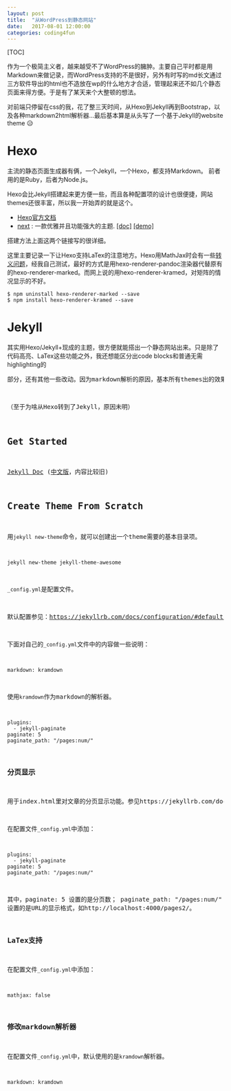 ```yaml
---
layout: post
title:  "从WordPress到静态网站"
date:   2017-08-01 12:00:00
categories: coding4fun
---
```


[TOC]

作为一个极简主义者，越来越受不了WordPress的臃肿。主要自己平时都是用Markdown来做记录，而WordPress支持的不是很好，另外有时写的md长文通过三方软件导出的html也不造放在wp的什么地方才合适，管理起来还不如几个静态页面来得方便。于是有了某天来个大整顿的想法。

对前端只停留在css的我，花了整三天时间，从Hexo到Jekyll再到Bootstrap，以及各种markdown2html解析器...最后基本算是从头写了一个基于Jekyll的website theme 😥

# Hexo

主流的静态页面生成器有俩，一个Jekyll，一个Hexo，都支持Markdown。 前者用的是Ruby，后者为Node.js。

Hexo会比Jekyll搭建起来更方便一些，而且各种配置项的设计也很便捷，网站themes还很丰富，所以我一开始弄的就是这个。

* [Hexo官方文档](https://hexo.io/zh-cn/docs/)
* [next](https://github.com/iissnan/hexo-theme-next) : 一款优雅并且功能强大的主题. [[doc]](http://theme-next.iissnan.com/getting-started.html) [[demo]]([http://notes.iissnan.com](http://notes.iissnan.com/))

搭建方法上面这两个链接写的很详细。

这里主要记录一下让Hexo支持LaTex的注意地方。Hexo用MathJax时会有一些[转义问题](http://2wildkids.com/2016/10/06/%E5%A6%82%E4%BD%95%E5%A4%84%E7%90%86Hexo%E5%92%8CMathJax%E7%9A%84%E5%85%BC%E5%AE%B9%E9%97%AE%E9%A2%98/#)，经我自己测试，最好的方式是用hexo-renderer-pandoc渲染器代替原有的hexo-renderer-marked。而网上说的用hexo-renderer-kramed，对矩阵的情况显示的不好。

```
$ npm uninstall hexo-renderer-marked --save
$ npm install hexo-renderer-kramed --save
```



# Jekyll

其实用Hexo/Jekyll+现成的主题，很方便就能搭出一个静态网站出来。只是除了代码高亮、LaTex这些功能之外，我还想能区分出code blocks和普通无需highlighting的<pre>部分，还有其他一些改动。因为markdown解析的原因，基本所有themes出的效果都是将两者统一处理了。强迫症（其实就是zuo），主题挑来挑去都没找到个合心意的，比如next这种，太复杂，让我一个前端白痴改，哈，那还是自己从头写一个比较符合程序员造轮子的习惯吧。。。（捂脸

（至于为啥从Hexo转到了Jekyll，原因未明）

## Get Started

[Jekyll Doc](https://jekyllrb.com/docs/home/) ([中文版](http://jekyll.com.cn/docs/home/)，内容比较旧)

## Create Theme From Scratch

用`jekyll new-theme`命令，就可以创建出一个theme需要的基本目录项。

```
jekyll new-theme jekyll-theme-awesome
```



`_config.yml`是配置文件。

默认配置参见：https://jekyllrb.com/docs/configuration/#default-configuration

下面对自己的`_config.yml`文件中的内容做一些说明：

```
markdown: kramdown
```

使用`kramdown`作为markdown的解析器。

```
plugins:
  - jekyll-paginate
paginate: 5
paginate_path: "/pages:num/"
```



### 分页显示

用于index.html里对文章的分页显示功能。参见https://jekyllrb.com/docs/pagination/。

在配置文件`_config.yml`中添加：

```
plugins:
  - jekyll-paginate
paginate: 5
paginate_path: "/pages:num/"
```

其中，paginate: 5 设置的是分页数；
paginate_path: "/pages:num/" 设置的是URL的显示格式，如http://localhost:4000/pages2/。

### LaTex支持

在配置文件`_config.yml`中添加：

```
mathjax: false
```

### 修改markdown解析器

在配置文件`_config.yml`中，默认使用的是`kramdown`解析器。

```
markdown: kramdown
```

